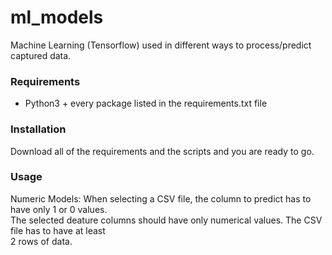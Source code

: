 # ml_models
Machine Learning (Tensorflow) used in different ways to process/predict captured data.

### Requirements
- Python3 + every package listed in the requirements.txt file

### Installation
Download all of the requirements and the scripts and you are ready to go.

### Usage
Numeric Models: When selecting a CSV file, the column to predict has to have only 1 or 0 values.<br>
The selected deature columns should have only numerical values. The CSV file has to have at least<br>
2 rows of data.
